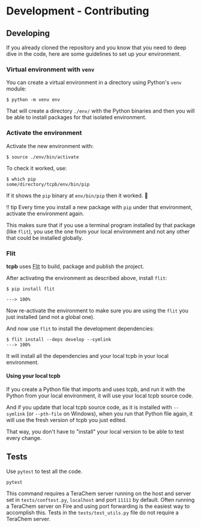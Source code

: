 # Development - Contributing

## Developing

If you already cloned the repository and you know that you need to deep dive in the code, here are some guidelines to set up your environment.

### Virtual environment with `venv`

You can create a virtual environment in a directory using Python's `venv` module:

```console
$ python -m venv env
```

That will create a directory `./env/` with the Python binaries and then you will be able to install packages for that isolated environment.

### Activate the environment

Activate the new environment with:

```console
$ source ./env/bin/activate
```

To check it worked, use:

```console
$ which pip
some/directory/tcpb/env/bin/pip
```

If it shows the `pip` binary at `env/bin/pip` then it worked. 🎉

‼️ tip
Every time you install a new package with `pip` under that environment, activate the environment again.

This makes sure that if you use a terminal program installed by that package (like `flit`), you use the one from your local environment and not any other that could be installed globally.

### Flit

**tcpb** uses <a href="https://flit.readthedocs.io/en/latest/index.html" class="external-link" target="_blank">Flit</a> to build, package and publish the project.

After activating the environment as described above, install `flit`:

```console
$ pip install flit

---> 100%
```

Now re-activate the environment to make sure you are using the `flit` you just installed (and not a global one).

And now use `flit` to install the development dependencies:

```console
$ flit install --deps develop --symlink
---> 100%
```

It will install all the dependencies and your local tcpb in your local environment.

#### Using your local tcpb

If you create a Python file that imports and uses tcpb, and run it with the Python from your local environment, it will use your local tcpb source code.

And if you update that local tcpb source code, as it is installed with `--symlink` (or `--pth-file` on Windows), when you run that Python file again, it will use the fresh version of tcpb you just edited.

That way, you don't have to "install" your local version to be able to test every change.

## Tests

Use `pytest` to test all the code.

```console
pytest
```

This command requires a TeraChem server running on the host and server set in `tests/conftest.py`, `localhost` and port `11111` by default. Often running a TeraChem server on Fire and using port forwarding is the easiest way to accomplish this. Tests in the `tests/test_utils.py` file do not require a TeraChem server.
